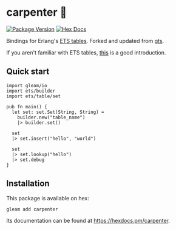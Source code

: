 # carpenter 🔨

[![Package Version](https://img.shields.io/hexpm/v/carpenter)](https://hex.pm/packages/carpenter)
[![Hex Docs](https://img.shields.io/badge/hex-docs-ffaff3)](https://hexdocs.pm/carpenter/)

Bindings for Erlang's [ETS tables](https://www.erlang.org/doc/man/ets.html). Forked and updated from [gts](https://github.com/Lunarmagpie/gts). 

If you aren't familiar with ETS tables, [this](https://elixirschool.com/en/lessons/storage/ets) is a good introduction.


## Quick start

```gleam
import gleam/io
import ets/builder
import ets/table/set

pub fn main() {
  let set: set.Set(String, String) =
    builder.new("table_name")
    |> builder.set()

  set
  |> set.insert("hello", "world")

  set
  |> set.lookup("hello")
  |> set.debug
}
```

## Installation

This package is available on hex:

```sh
gleam add carpenter
```

Its documentation can be found at <https://hexdocs.pm/carpenter>.
